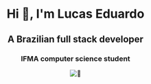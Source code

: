 <h1 align="center">Hi 👋, I'm Lucas Eduardo</h1>
<h2 align="center">A Brazilian full stack developer</h2>
<h3 align="center">IFMA computer science student</h3>

<div align="center">
<img align="center" alt="🦑" src="https://metrics.lecoq.io/Lucas-LE1?template=repository&isocalendar=1&languages=1&base=header%2C%20activity%2C%20community%2C%20repositories%2C%20metadata&base.indepth=false&base.hireable=false&base.skip=false&isocalendar=false&isocalendar.duration=full-year&languages=false&languages.limit=8&languages.threshold=0%25&languages.other=true&languages.colors=github&languages.sections=most-used&languages.indepth=false&languages.analysis.timeout=15&languages.analysis.timeout.repositories=7.5&languages.categories=markup%2C%20programming&languages.recent.categories=markup%2C%20programming&languages.recent.load=300&languages.recent.days=14&config.timezone=America%2FSao_Paulo">
  
</div>

